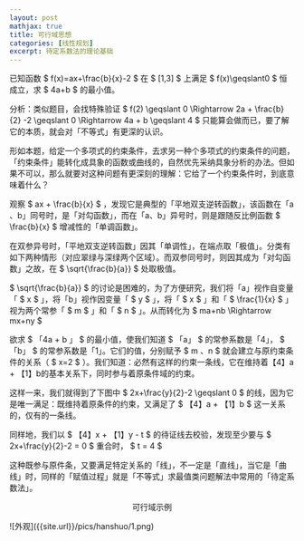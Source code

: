 ```yaml
---
layout: post
mathjax: true
title: 可行域思想
categories: [线性规划]
excerpt: 待定系数法的理论基础
---
```



已知函数 $ f(x)=ax+\frac{b}{x}-2 $ 在 $ [1,3] $ 上满足 $ f(x)\geqslant0 $ 恒成立，求 $ 4a+b $ 的最小值。

分析：类似题目，会找特殊验证 $ f(2)  \geqslant 0 \Rightarrow 2a + \frac{b}{2} -2 \geqslant 0 \Rightarrow 4a + b \geqslant 4 $ 只能算会做而已，要了解它的本质，就会对「不等式」有更深的认识。

形如本题，给定一个多项式的约束条件，去求另一种个多项式的约束条件的问题，「约束条件」能转化成具象的函数或曲线的，自然优先采纳具象分析的办法。但如果不可以，那么就要对这种问题有更深刻的理解：它给了一个约束条件时，到底意味着什么？

观察 $ ax + \frac{b}{x} $ ，发现它是典型的「平地双支逆转函数」，该函数在「a 、b」同号时，是「对勾函数」，而在「a、b」异号时，则是跟随反比例函数 $ \frac{b}{x} $ 增减性的「单调函数」。

在双参异号时，「平地双支逆转函数」因其「单调性」，在端点取「极值」。分类有如下两种情形（对应翠绿与深绿两个区域）。而双参同号时，则因其成为「对勾函数」之故，在 $ \sqrt{\frac{b}{a}} $ 处取极值。

 $ \sqrt{\frac{b}{a}} $  的讨论是困难的，为了方便研究，我们将「a」视作自变量「 $ x $ 」，将「b」视作因变量「 $ y $ 」，将「 $ x $ 」和「 $ \frac{1}{x} $ 」视为两个常参「 $ m $ 」和「 $ n $ 」。从而转化为 $ ma+nb \Rightarrow mx+ny $ 

欲求 $ 「4a + b 」 $ 的最小值，使我们知道 $ 「a」 $ 的常参系数是「4」， $ 「b」 $ 的常参系数是「1」。它们的值，分别赋予 $ m 、n $ 就会建立与原约束条件的关系（ $ x=2 $ ）。我们知道：必然有这样的约束一条线，它在维持着【4】a + 【1】b的基本关系下，同时参与着原条件域的约束。

这样一来，我们就得到了下图中 $ 2x+\frac{y}{2}-2 \geqslant 0 $ 的线，因为它是唯一满足：既维持着原条件的约束，又满足了 $ 【4】a + 【1】b $ 这一关系的，仅有的一条线。

同样地，我们以 $ 【4】x + 【1】y - t $ 的待证线去校验，发现至少要与 $ 2x+\frac{y}{2}-2 = 0 $ 重合时， $ t = 4 $ 

这种既参与原件条，又要满足特定关系的「线」，不一定是「直线」，当它是「曲线」时，同样的「赋值过程」就是「不等式」求最值类问题解法中常用的「待定系数法」。 


<p align="center">可行域示例</p>
![外观]({{site.url}}/pics/hanshuo/1.png)